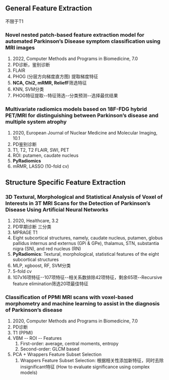 ## General Feature Extraction

不限于T1

### Novel nested patch-based feature extraction model for automated Parkinson’s Disease symptom classification using MRI images
1. 2022, Computer Methods and Programs in Biomedicine, 7.0
2. PD诊断，鉴别诊断
3. FLAIR
4. PHOG (分层方向梯度直方图) 提取梯度特征
5. **NCA, Chi2, mRMR, ReliefF**筛选特征
6. KNN, SVM分类
7. PHOG特征提取--特征筛选--分类预测--选择最优结果

### Multivariate radiomics models based on 18F-FDG hybrid PET/MRI for distinguishing between Parkinson’s disease and multiple system atrophy
1. 2020, European Journal of Nuclear Medicine and Molecular Imaging, 10.1
2. PD鉴别诊断
3. T1, T2, T2 FLAIR, SWI, PET
4. ROI: putamen, caudate nucleus
5. **PyRadiomics**
6. mRMR, LASSO (10-fold cv)


## Structure Specific Feature Extraction

### 3D Textural, Morphological and Statistical Analysis of Voxel of Interests in 3T MRI Scans for the Detection of Parkinson’s Disease Using Artificial Neural Networks
1. 2020, Healthcare, 3.2
2. PD早期诊断 三分类
3. MPRAGE T1
4. Eight subcortical structures, namely, caudate nucleus, putamen, globus pallidus internus and externus (GPi & GPe), thalamus, STN, substantia nigra (SN), and red nucleus (RN)
5. **PyRadiomics**: Textural, morphological, statistical features of the eight subcortical structures
6. MLP, xgboost, RF, SVM分类
7. 5-fold cv
8. 107x16项特征--107项特征--相关系数排除42项特征，剩余65项--Recursive feature elimination筛选20项最佳特征

### Classification of PPMI MRI scans with voxel-based morphometry and machine learning to assist in the diagnosis of Parkinson’s disease
1. 2020, Computer Methods and Programs in Biomedicine, 7.0
2. PD诊断
3. T1 (PPMI)
4. VBM -- ROI -- Features
   1. First-order: average, central moments, entropy
   2. Second-order: GLCM based
5. PCA + Wrappers Feature Subset Selection
   1. Wrappers Feature Subset Selection: 根据相关性添加新特征，同时去除insignificant特征 (How to evaluate significance using complex models)